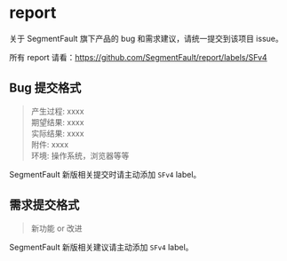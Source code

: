 report
======

关于 SegmentFault 旗下产品的 bug 和需求建议，请统一提交到该项目 issue。

所有 report 请看：https://github.com/SegmentFault/report/labels/SFv4

Bug 提交格式
------

> 产生过程: xxxx  
> 期望结果: xxxx  
> 实际结果: xxxx  
> 附件: xxxx  
> 环境: 操作系统，浏览器等等  

SegmentFault 新版相关提交时请主动添加 `SFv4` label。

需求提交格式
------------

> 新功能 or 改进

SegmentFault 新版相关建议请主动添加 `SFv4` label。

<!--
如果是对站点的讨论请到子站 http://segmentfault.com/0x

感谢提交者
----
提交的 bug 如果被标记了 `up` 标签，我们将送作者 SegmentFault定制精美小礼品 以示感谢，请作者主动私信官微 [@SegmentFault](http://weibo.com/segmentfault) 领取礼品，私信内容需包括自己的问题链接、收件地址、收件人、联系电话。
-->
